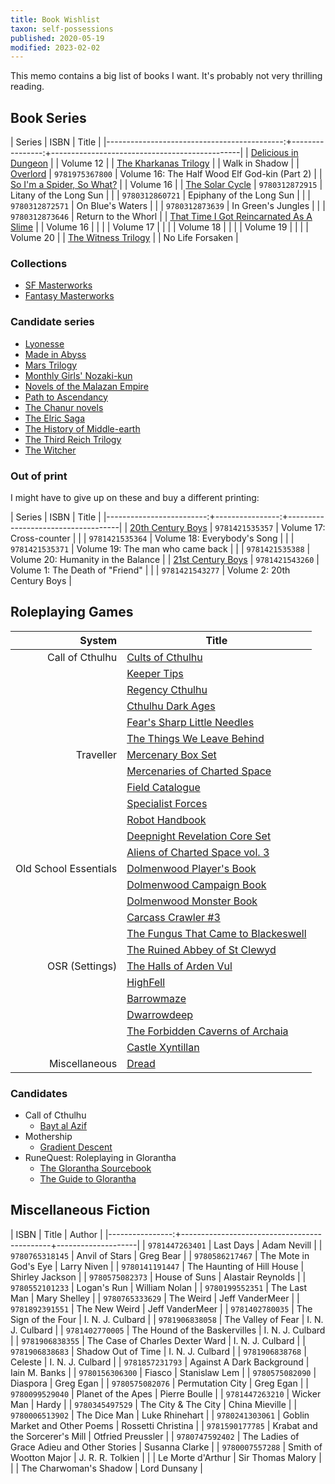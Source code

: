 ```yaml
---
title: Book Wishlist
taxon: self-possessions
published: 2020-05-19
modified: 2023-02-02
---
```


This memo contains a big list of books I want.  It's probably not very
thrilling reading.


Book Series
-----------

| Series                                      | ISBN            | Title                                         |
|--------------------------------------------:+----------------:+-----------------------------------------------|
| [Delicious in Dungeon][]                    |                 | Volume 12                                     |
| [The Kharkanas Trilogy][]                   |                 | Walk in Shadow                                |
| [Overlord][]                                | `9781975367800` | Volume 16: The Half Wood Elf God-kin (Part 2) |
| [So I'm a Spider, So What?][]               |                 | Volume 16                                     |
| [The Solar Cycle][]                         | `9780312872915` | Litany of the Long Sun                        |
|                                             | `9780312860721` | Epiphany of the Long Sun                      |
|                                             | `9780312872571` | On Blue's Waters                              |
|                                             | `9780312873639` | In Green's Jungles                            |
|                                             | `9780312873646` | Return to the Whorl                           |
| [That Time I Got Reincarnated As A Slime][] |                 | Volume 16                                     |
|                                             |                 | Volume 17                                     |
|                                             |                 | Volume 18                                     |
|                                             |                 | Volume 19                                     |
|                                             |                 | Volume 20                                     |
| [The Witness Trilogy][]                     |                 | No Life Forsaken                              |

[Delicious in Dungeon]: https://en.wikipedia.org/wiki/Delicious_in_Dungeon
[The Kharkanas Trilogy]: https://en.wikipedia.org/wiki/The_Kharkanas_Trilogy
[Overlord]: https://en.wikipedia.org/wiki/Overlord_(novel_series)
[So I'm a Spider, So What?]: https://en.wikipedia.org/wiki/So_I%27m_a_Spider,_So_What%3F
[The Solar Cycle]: https://www.wolfewiki.com/pmwiki/pmwiki.php?n=WolfeWiki.TheSolarCycle
[That Time I Got Reincarnated as a Slime]: https://en.wikipedia.org/wiki/List_of_That_Time_I_Got_Reincarnated_as_a_Slime_volumes
[The Witness Trilogy]: https://en.wikipedia.org/wiki/Malazan_Book_of_the_Fallen#The_Witness_Trilogy

### Collections

- [SF Masterworks](https://en.wikipedia.org/wiki/SF_Masterworks)
- [Fantasy Masterworks](https://en.wikipedia.org/wiki/Fantasy_Masterworks)

### Candidate series

- [Lyonesse](https://en.wikipedia.org/wiki/Lyonesse_Trilogy)
- [Made in Abyss](https://en.wikipedia.org/wiki/Made_in_Abyss)
- [Mars Trilogy](https://en.wikipedia.org/wiki/Mars_trilogy)
- [Monthly Girls' Nozaki-kun](https://en.wikipedia.org/wiki/Monthly_Girls%27_Nozaki-kun#Volume_list)
- [Novels of the Malazan Empire](https://en.wikipedia.org/wiki/Malazan_Book_of_the_Fallen#Novels_of_the_Malazan_Empire)
- [Path to Ascendancy](https://en.wikipedia.org/wiki/Malazan_Book_of_the_Fallen#Path_to_Ascendancy)
- [The Chanur novels](https://en.wikipedia.org/wiki/The_Chanur_novels)
- [The Elric Saga](https://www.tor.com/2021/03/02/revealing-omnibus-editions-of-michael-moorcocks-elric-of-melnibone/)
- [The History of Middle-earth](https://en.wikipedia.org/wiki/The_History_of_Middle-earth)
- [The Third Reich Trilogy](https://en.wikipedia.org/wiki/The_Third_Reich_Trilogy)
- [The Witcher](https://en.wikipedia.org/wiki/The_Witcher)

### Out of print

I might have to give up on these and buy a different printing:

| Series                   | ISBN            | Title                              |
|-------------------------:+----------------:+------------------------------------|
| [20th Century Boys][]    | `9781421535357` | Volume 17: Cross-counter           |
|                          | `9781421535364` | Volume 18: Everybody's Song        |
|                          | `9781421535371` | Volume 19: The man who came back   |
|                          | `9781421535388` | Volume 20: Humanity in the Balance |
| [21st Century Boys][]    | `9781421543260` | Volume 1: The Death of "Friend"    |
|                          | `9781421543277` | Volume 2: 20th Century Boys        |

[20th Century Boys]: https://en.wikipedia.org/wiki/List_of_20th_Century_Boys_chapters#20th_Century_Boys
[21st Century Boys]: https://en.wikipedia.org/wiki/List_of_20th_Century_Boys_chapters#21st_Century_Boys


Roleplaying Games
-----------------

| System                | Title |
|----------------------:|-------|
| Call of Cthulhu       | [Cults of Cthulhu](https://www.chaosium.com/cults-of-cthulhu-hardcover/) |
|                       | [Keeper Tips](https://www.chaosium.com/keeper-tips/) |
|                       | [Regency Cthulhu](https://www.chaosium.com/regency-cthulhu-hardcover/) |
|                       | [Cthulhu Dark Ages](https://www.chaosium.com/cthulhu-dark-ages-3rd-edition-hardcover/) |
|                       | [Fear's Sharp Little Needles](https://www.drivethrurpg.com/product/245289/Fears-Sharp-Little-Needles) |
|                       | [The Things We Leave Behind](https://www.drivethrurpg.com/product/191250/The-Things-We-Leave-Behind--An-Anthology-of-Modern-Day-Call-of-Cthulhu-Scenarios) |
| Traveller             | [Mercenary Box Set](https://www.mongoosepublishing.com/products/mercenary-box-set-1) |
|                       | [Mercenaries of Charted Space](https://www.mongoosepublishing.com/products/mercenaries-of-charted-space) |
|                       | [Field Catalogue](https://www.mongoosepublishing.com/products/field-catalogue) |
|                       | [Specialist Forces](https://www.mongoosepublishing.com/products/specialist-forces) |
|                       | [Robot Handbook](https://www.mongoosepublishing.com/products/robot-handbook) |
|                       | [Deepnight Revelation Core Set](https://www.mongoosepublishing.com/products/deepnight-revelation-core-set) |
|                       | [Aliens of Charted Space vol. 3](https://www.mongoosepublishing.com/products/aliens-of-charted-space-vol-3) |
| Old School Essentials | [Dolmenwood Player's Book](https://necroticgnome.com/collections/settings/products/dolmenwood-players-book) |
|                       | [Dolmenwood Campaign Book](https://necroticgnome.com/collections/settings/products/dolmenwood-campaign-book) |
|                       | [Dolmenwood Monster Book](https://necroticgnome.com/collections/settings/products/dolmenwood-monster-book-1) |
|                       | [Carcass Crawler #3](https://necroticgnome.com/collections/zines/products/carcass-crawler-issue-3) |
|                       | [The Fungus That Came to Blackeswell](https://necroticgnome.com/collections/adventures/products/the-fungus-that-came-to-blackeswell) |
|                       | [The Ruined Abbey of St Clewyd](https://necroticgnome.com/collections/adventures/products/the-ruined-abbey-of-st-clewyd) |
| OSR (Settings)        | [The Halls of Arden Vul](https://www.drivethrurpg.com/product/307787/Arden-Vul-Bundle-BUNDLE) |
|                       | [HighFell](https://www.drivethrurpg.com/product/277804/HighFell-The-Drifting-Dungeon) |
|                       | [Barrowmaze](https://www.drivethrurpg.com/product/139762/Barrowmaze-Complete) |
|                       | [Dwarrowdeep](https://www.drivethrurpg.com/product/384269/Dwarrowdeep) |
|                       | [The Forbidden Caverns of Archaia](https://www.drivethrurpg.com/product/399432/The-Forbidden-Caverns-of-Archaia) |
|                       | [Castle Xyntillan](https://emdt.bigcartel.com/product/castle-xyntillan) |
| Miscellaneous         | [Dread](https://www.tiltingatwindmills.net/buy-stuff/) |

### Candidates

- Call of Cthulhu
  - [Bayt al Azif](https://baytalazif.com/)
- Mothership
  - [Gradient Descent](https://www.mothershiprpg.com/gradient-descent)
- RuneQuest: Roleplaying in Glorantha
  - [The Glorantha Sourcebook](https://www.chaosium.com/the-glorantha-sourcebook-hardcover/)
  - [The Guide to Glorantha](https://www.chaosium.com/the-guide-to-glorantha-slipcase-set/)


Miscellaneous Fiction
---------------------

| ISBN            | Title                                       | Author             |
|----------------:+---------------------------------------------+--------------------|
| `9781447263401` | Last Days                                   | Adam Nevill        |
| `9780765318145` | Anvil of Stars                              | Greg Bear          |
| `9780586217467` | The Mote in God's Eye                       | Larry Niven        |
| `9780141191447` | The Haunting of Hill House                  | Shirley Jackson    |
| `9780575082373` | House of Suns                               | Alastair Reynolds  |
| `9780552101233` | Logan's Run                                 | William Nolan      |
| `9780199552351` | The Last Man                                | Mary Shelley       |
| `9780765333629` | The Weird                                   | Jeff VanderMeer    |
| `9781892391551` | The New Weird                               | Jeff VanderMeer    |
| `9781402780035` | The Sign of the Four                        | I. N. J. Culbard   |
| `9781906838058` | The Valley of Fear                          | I. N. J. Culbard   |
| `9781402770005` | The Hound of the Baskervilles               | I. N. J. Culbard   |
| `9781906838355` | The Case of Charles Dexter Ward             | I. N. J. Culbard   |
| `9781906838683` | Shadow Out of Time                          | I. N. J. Culbard   |
| `9781906838768` | Celeste                                     | I. N. J. Culbard   |
| `9781857231793` | Against A Dark Background                   | Iain M. Banks      |
| `9780156306300` | Fiasco                                      | Stanislaw Lem      |
| `9780575082090` | Diaspora                                    | Greg Egan          |
| `9780575082076` | Permutation City                            | Greg Egan          |
| `9780099529040` | Planet of the Apes                          | Pierre Boulle      |
| `9781447263210` | Wicker Man                                  | Hardy              |
| `9780345497529` | The City & The City                         | China Mieville     |
| `9780006513902` | The Dice Man                                | Luke Rhinehart     |
| `9780241303061` | Goblin Market and Other Poems               | Rossetti Christina |
| `9781590177785` | Krabat and the Sorcerer's Mill              | Otfried Preussler  |
| `9780747592402` | The Ladies of Grace Adieu and Other Stories | Susanna Clarke     |
| `9780007557288` | Smith of Wootton Major                      | J. R. R. Tolkien   |
|                 | Le Morte d'Arthur                           | Sir Thomas Malory  |
|                 | The Charwoman's Shadow                      | Lord Dunsany       |
